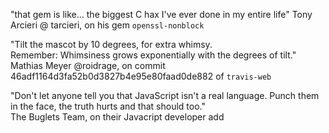 "that gem is like... the biggest C hax I've ever done in my entire life"
Tony Arcieri @ tarcieri, on his gem `openssl-nonblock`

"Tilt the mascot by 10 degrees, for extra whimsy.  
Remember: Whimsiness grows exponentially with the degrees of tilt."  
Mathias Meyer @roidrage, on commit 46adf1164d3fa52b0d3827b4e95e80faad0de882 of `travis-web`

"Don't let anyone tell you that JavaScript isn't a real language. Punch them in the face, the truth hurts and that should too."  
The Buglets Team, on their Javacript developer add

